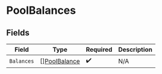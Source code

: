 # PoolBalances


## Fields

| Field                                               | Type                                                | Required                                            | Description                                         |
| --------------------------------------------------- | --------------------------------------------------- | --------------------------------------------------- | --------------------------------------------------- |
| `Balances`                                          | [][PoolBalance](../../models/shared/poolbalance.md) | :heavy_check_mark:                                  | N/A                                                 |